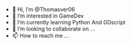- 👋 Hi, I’m @Thomasver06
- 👀 I’m interested in GameDev
- 🌱 I’m currently learning Python And GDscript
- 💞️ I’m looking to collaborate on ...
- 📫 How to reach me ...

<!---
Thomasver06/Thomasver06 is a ✨ special ✨ repository because its `README.md` (this file) appears on your GitHub profile.
You can click the Preview link to take a look at your changes.
--->
